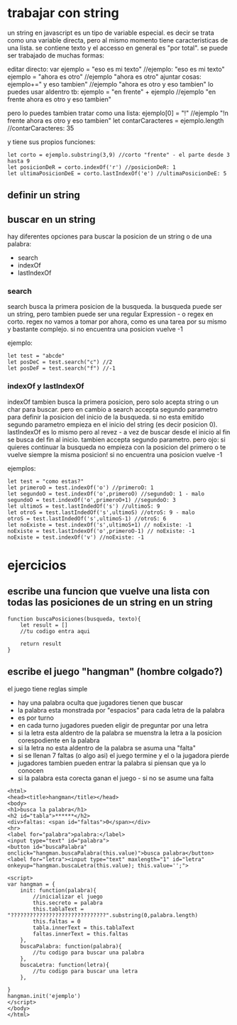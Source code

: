 # trabajar con string

un string en javascript es un tipo de variable especial. es decir se trata como una variable directa, pero al mismo momento tiene caracteristicas de una lista. 
se contiene texto y el accesso en general es "por total". se puede ser trabajado de muchas formas:

editar directo:
var ejemplo = "eso es mi texto" //ejemplo: "eso es mi texto"
ejemplo = "ahora es otro" //ejemplo "ahora es otro"
ajuntar cosas:
ejemplo+=" y eso tambien" //ejemplo "ahora es otro y eso tambien"
lo puedes usar aldentro tb:
ejemplo = "en frente" + ejemplo //ejemplo "en frente ahora es otro y eso tambien"

pero lo puedes tambien tratar como una lista:
ejemplo[0] = "!" //ejemplo "!n frente ahora es otro y eso tambien"
let contarCaracteres = ejemplo.length //contarCaracteres: 35

y tiene sus propios funciones:
```
let corto = ejemplo.substring(3,9) //corto "frente" - el parte desde 3 hasta 9
let posicionDeR = corto.indexOf('r') //posicionDeR: 1
let ultimaPosicionDeE = corto.lastIndexOf('e') //ultimaPosicionDeE: 5
```
## definir un string

## buscar en un string

hay diferentes opciones para buscar la posicion de un string o de una palabra:
- search
- indexOf
- lastIndexOf


### search

search busca la primera posicion de la busqueda. la busqueda puede ser un string, pero tambien puede ser una regular Expression - o regex en corto. 
regex no vamos a tomar por ahora, como es una tarea por su mismo y bastante complejo. 
si no encuentra una posicion vuelve -1

ejemplo:
```
let test = "abcde"
let posDeC = test.search("c") //2
let posDeF = test.search("f") //-1
```

### indexOf y lastIndexOf

indexOf tambien busca la primera posicion, pero solo acepta string o un char para buscar. 
pero en cambio a search accepta segundo parametro para definir la posicion del inicio de la busqueda. si no esta emitido segundo parametro 
empieza en el inicio del string (es decir posicion 0). 
lastIndexOf es lo mismo pero al revez - a vez de buscar desde el inicio al fin se busca del fin al inicio. tambien accepta segundo parametro. 
pero ojo: si quieres continuar la busqueda no empieza con la posicion del primero o te vuelve siempre la misma posicion! 
si no encuentra una posicion vuelve -1

ejemplos: 
```
let test = "como estas?"
let primeroO = test.indexOf('o') //primeroO: 1
let segundoO = test.indexOf('o',primeroO) //segundoO: 1 - malo
segundoO = test.indexOf('o',primeroO+1) //segundoO: 3
let ultimoS = test.lastIndedOf('s') //ultimoS: 9
let otroS = test.lastIndedOf('s',ultimoS) //otroS: 9 - malo
otroS = test.lastIndedOf('s',ultimoS-1) //otroS: 6
let noExiste = test.indexOf('s',ultimoS+1) // noExiste: -1
noExiste = test.lastIndexOf('o',primeroO-1) // noExiste: -1
noExiste = test.indexOf('v') //noExiste: -1
```

# ejercicios 

## escribe una funcion que vuelve una lista con todas las posiciones de un string en un string

```
function buscaPosiciones(busqueda, texto){
    let result = []
    //tu codigo entra aqui

    return result
}

```

## escribe el juego "hangman" (hombre colgado?)

el juego tiene reglas simple
- hay una palabra oculta que jugadores tienen que buscar
- la palabra esta monstrada por "espacios" para cada letra de la palabra
- es por turno
- en cada turno jugadores pueden eligir de preguntar por una letra
- si la letra esta aldentro de la palabra se muenstra la letra a la posicion corespodiente en la palabra
- si la letra no esta aldentro de la palabra se asuma una "falta"
- si se llenan 7 faltas (o algo asi) el juego termine y el o la jugadora pierde
- jugadores tambien pueden entrar la palabra si piensan que ya lo conocen
- si la palabra esta corecta ganan el juego - si no se asume una falta


```
<html>
<head><title>hangman</title></head>
<body>
<h1>busca la palabra</h1>
<h2 id="tabla">******</h2>
<div>faltas: <span id="faltas">0</span></div>
<hr>
<label for="palabra">palabra:</label>
<input type="text" id="palabra">
<button id="buscaPalabra" onclick="hangman.buscaPalabra(this.value)">busca palabra</button>
<label for="letra"><input type="text" maxlength="1" id="letra" onkeyup="hangman.buscaLetra(this.value); this.value='';">

<script>
var hangman = {
    init: function(palabra){  
        //inicializar el juego
        this.secreto = palabra
        this.tablaText = "??????????????????????????????".substring(0,palabra.length)
        this.faltas = 0
        tabla.innerText = this.tablaText
        faltas.innerText = this.faltas
    },
    buscaPalabra: function(palabra){
        //tu codigo para buscar una palabra     
    },
    buscaLetra: function(letra){
        //tu codigo para buscar una letra
    },

}
hangman.init('ejemplo')
</script>
</body>
</html>

```
